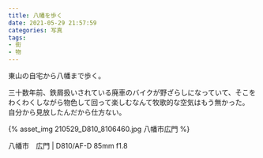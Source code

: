 ```yaml
---
title: 八幡を歩く
date: 2021-05-29 21:57:59
categories: 写真
tags:
- 街
- 物
---
```


東山の自宅から八幡まで歩く。

三十数年前、鉄屑扱いされている廃車のバイクが野ざらしになっていて、そこをわくわくしながら物色して回って楽しむなんて牧歌的な空気はもう無かった。
自分から見放したんだから仕方ない。

{% asset_img 210529_D810_8106460.jpg 八幡市広門 %}

八幡市　広門 | D810/AF-D 85mm f1.8